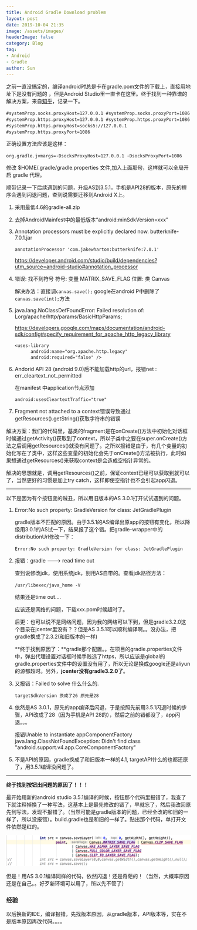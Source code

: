 ```yaml
---
title: Android Gradle Download problem
layout: post
date: 2019-10-04 21:35
image: /assets/images/
headerImage: false
category: Blog
tag:
- Android
- Gradle
author: Sun
---
```


之前一直没搞定的，编译android时总是卡在gradle.pom文件的下载上，直接用地址下是没有问题的 ，但是Android Studio里一直卡在这里。终于找到一种靠谱的解决方案，来自[知乎](https://www.zhihu.com/question/37810416/answer/82464203)，记录一下。

<!--more-->

`#systemProp.socks.proxyHost=127.0.0.1 #systemProp.socks.proxyPort=1086 #systemProp.https.proxyHost=127.0.0.1 #systemProp.https.proxyPort=1086 #systemProp.https.proxyHost=socks5://127.0.0.1 #systemProp.https.proxyPort=1086 `

正确设置方法应该是这样： 

`org.gradle.jvmargs=-DsocksProxyHost=127.0.0.1 -DsocksProxyPort=1086 `

修改 $HOME/.gradle/gradle.properties 文件,加入上面那句，这样就可以全局开启 gradle 代理。

顺带记录一下后续遇到的问题，升级AS到3.5.1，手机是API28的版本，原先的程序会遇到闪退问题，查到说需要迁移到Android X上。

1. 采用最低4.6的gradle-all.zip

2. 去掉AndroidMainfest中的最低版本“android:minSdkVersion=xxx”

3. Annotation processors must be explicitly declared now. butterknife-7.0.1.jar

   `annotationProcessor 'com.jakewharton:butterknife:7.0.1'`

   https://developer.android.com/studio/build/dependencies?utm_source=android-studio#annotation_processor

4. 错误: 找不到符号
   符号:   变量 MATRIX_SAVE_FLAG
   位置: 类 Canvas

   解决办法：直接调`canvas.save();`
   google在android P中删除了`canvas.save(int);`方法

5. java.lang.NoClassDefFoundError: Failed resolution of: Lorg/apache/http/params/BasicHttpParams;

   https://developers.google.com/maps/documentation/android-sdk/config#specify_requirement_for_apache_http_legacy_library

   ```
   <uses-library
         android:name="org.apache.http.legacy"
         android:required="false" />
   ```

6. Andorid API 28 (android 9.0)后不能加载http的url，报错net : err_cleartext_not_permitted

   在manifest 中application节点添加

   ```xml
   android:usesCleartextTraffic="true"
   ```

7. Fragment not attached to a context错误导致通过getResources().getString()获取字符串的错误

  解决方案：我们的代码里，基类的fragment是在onCreate()方法中初始化对话框时候通过getActivity()获取到了context，所以子类中之要在super.onCreate()方法之后调用getResources()就没有问题了。之所以报错是由于，有几个变量的初始化写在了类中，这样这些变量的初始化会先于onCreate()方法被执行，此时如果想通过getResources()来获取context是会造成空指针异常的。
  
  解决的思想就是，调用getResources()之前，保证context已经可以获取到就可以了，当然更好的习惯是加上try catch，这样即使空指针也不会引起app闪退。

-----------------------

 以下是因为有个按钮变的贼丑，所以用旧版本的AS 3.0.1打开试试遇到的问题。

1. Error:No such property: GradleVersion for class: JetGradlePlugin

   gradle版本不匹配的原因。由于3.5.1的AS编译出原app的按钮有变化，所以降级用3.0.1的AS试一下，结果报了这个错。把gradle-wrapper中的distributionUrl修改一下：

   `Error:No such property: GradleVersion for class: JetGradlePlugin`

2. 报错：gradle ---> read time out

   查到说修改jdk，使用系统jdk，别用AS自带的。查看jdk路径方法：

   `/usr/libexec/java_home -V`

   结果还是time out....

   应该还是网络的问题，下载xxx.pom时候超时了。

   后更：也可以说不是网络问题，因为我的网络可以下到，但是gradle3.2.0这个目录在jcenter里没有？？但是AS 3.5.1可以顺利编译啊。。没办法，把gradle换成了2.3.2(和旧版本的一样)

   **终于找到原因了：**gradle那个配置。。在项目的gradle.properties文件中，弹出代理设置对话框时候手贱选了https，所以应该是global的gradle.properties文件中的设置没有用了，所以无论是换成google还是aliyun的源都超时。另外，**jcenter没有gradle3.2.0了**。

3. 又报错：Failed to solve 什么什么的. 

   ```
   targetSdkVersion 换成了26 原先是28
   ```

4. 依然是AS 3.0.1，原先的app编译后闪退，于是按照先前用3.5.1闪退时候的步骤，API改成了28（因为手机是API 28的），然后之前的错都没了，app闪退。。。

   报错Unable to instantiate appComponentFactory                                                           java.lang.ClassNotFoundException: Didn't find class "android.support.v4.app.CoreComponentFactory"

5. 不是API的原因，gradle换成了和旧版本一样的4.1, targetAPI什么的也都还原了，用3.5.1编译没问题了。

----------

**终于找到按钮出问题的原因了！！！**

最开始用新的android studio 3.5.1编译的时候，按钮那个代码里报错了，我查了下就注释掉换了一种写法，这基本上是最先修改的错了，早就忘了，然后我改回原先到写法，发现不报错了。（当然可能是gradle版本的问题，已经全改的和旧的一样了，所以没报错）。build.gradle也是和旧的一样了。贴出那个代码，单打开文件依然是红的。

![](/assets/images/2019-10-04-dd-problem/image-20191012160603840.png)

但是！用AS 3.0.1编译同样的代码，依然闪退！还是奇葩的！（当然，大概率原因还是在自己。。好歹新环境可以用了，所以先不管了）



### 经验

以后换新的IDE，编译报错，先找版本原因，从gradle版本，API版本等，实在不是版本原因再改代码。。。。



